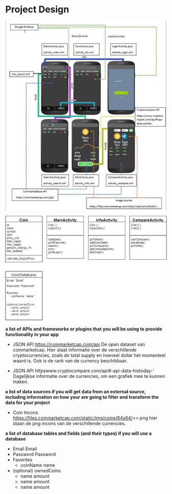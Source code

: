 # Project Design
![VisualSketchImage](/doc/design.jpg?raw=true)

![VisualSketchImage](/doc/Diagrams.jpg?raw=true)

**a list of APIs and frameworks or plugins that you will be using to provide functionality in your app**

- JSON API
https://coinmarketcap.com/api
De open dataset van coinmarketcap. 
Hier staat informatie over de verschillende cryptocurrencies, zoals de total supply en hoeveel dollar het momenteel waard is. Ook is de rank van de currency beschikbaar.

- JSON API
httpswww.cryptocompare.com/api#-api-data-histoday-'
Dagelijkse informatie over de currencies, om een grafiek mee te kunnen maken.

**a list of data sources if you will get data from an external source, including information on how your are going to filter and transform the data for your project**

- Coin Incons
https://files.coinmarketcap.com/static/img/coins/64x64/<<namehere>>.png
hier staan de png incons van de verschillende currencies. 

**a list of database tables and fields (and their types) if you will use a database**
- Email Email
- Password Password
- Favorites
  - coinName name
- (optional) ownedCoins
    - name amount
    - name amount
    - name amount
